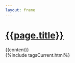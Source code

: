 ```yaml
---
layout: frame
---
```

<div class='post'>
  <div class='title'>
    <h1><a href='{{page.url}}'>{{page.title}}</a></h1>
  </div>
  <main>{{content}}</main>
</div>
<div class='bottom'>
  {%include tagsCurrent.html%}
</div>